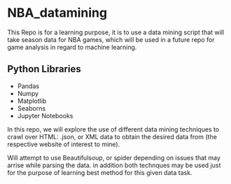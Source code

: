 # NBA_datamining
This Repo is for a learning purpose, it is to use a data mining script that will take season data for NBA games, which will be used in a future repo for game analysis in regard to machine learning.


## Python Libraries
- Pandas
- Numpy
- Matplotlib
- Seaborns
- Jupyter Notebooks

In this repo, we will explore the use of different data mining techniques to crawl over HTML: .json, or XML data to obtain the desired data from (the respective website of interest to mine).

Will attempt to use Beautifulsoup, or spider depending on issues that may arrise while parsing the data. in addition both technques may be used just for the purpose of learning best method for this given data task.
